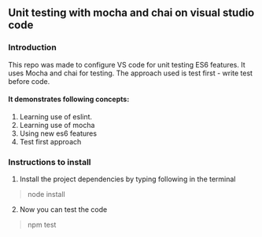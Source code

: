 ## Unit testing with mocha and chai on visual studio code

### Introduction
This repo was made to configure VS code for unit testing ES6 features.
It uses Mocha and chai for testing. The approach used is test first - write test before code.

#### It demonstrates following concepts:
1. Learning use of eslint.
2. Learning use of mocha
3. Using new es6 features
4. Test first approach

### Instructions to install 
1. Install the project dependencies by typing following in the terminal  
> node install

2. Now you can test the code 
> npm test




